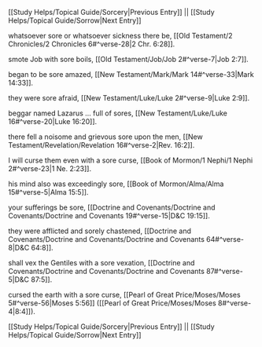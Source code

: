 [[Study Helps/Topical Guide/Sorcery|Previous Entry]]  ||  [[Study Helps/Topical Guide/Sorrow|Next Entry]]

 whatsoever sore or whatsoever sickness there be, [[Old Testament/2 Chronicles/2 Chronicles 6#^verse-28|2 Chr. 6:28]].

 smote Job with sore boils, [[Old Testament/Job/Job 2#^verse-7|Job 2:7]].

 began to be sore amazed, [[New Testament/Mark/Mark 14#^verse-33|Mark 14:33]].

 they were sore afraid, [[New Testament/Luke/Luke 2#^verse-9|Luke 2:9]].

 beggar named Lazarus ... full of sores, [[New Testament/Luke/Luke 16#^verse-20|Luke 16:20]].

 there fell a noisome and grievous sore upon the men, [[New Testament/Revelation/Revelation 16#^verse-2|Rev. 16:2]].

 I will curse them even with a sore curse, [[Book of Mormon/1 Nephi/1 Nephi 2#^verse-23|1 Ne. 2:23]].

 his mind also was exceedingly sore, [[Book of Mormon/Alma/Alma 15#^verse-5|Alma 15:5]].

 your sufferings be sore, [[Doctrine and Covenants/Doctrine and Covenants/Doctrine and Covenants 19#^verse-15|D&C 19:15]].

 they were afflicted and sorely chastened, [[Doctrine and Covenants/Doctrine and Covenants/Doctrine and Covenants 64#^verse-8|D&C 64:8]].

 shall vex the Gentiles with a sore vexation, [[Doctrine and Covenants/Doctrine and Covenants/Doctrine and Covenants 87#^verse-5|D&C 87:5]].

 cursed the earth with a sore curse, [[Pearl of Great Price/Moses/Moses 5#^verse-56|Moses 5:56]] ([[Pearl of Great Price/Moses/Moses 8#^verse-4|8:4]]).

[[Study Helps/Topical Guide/Sorcery|Previous Entry]]  ||  [[Study Helps/Topical Guide/Sorrow|Next Entry]]